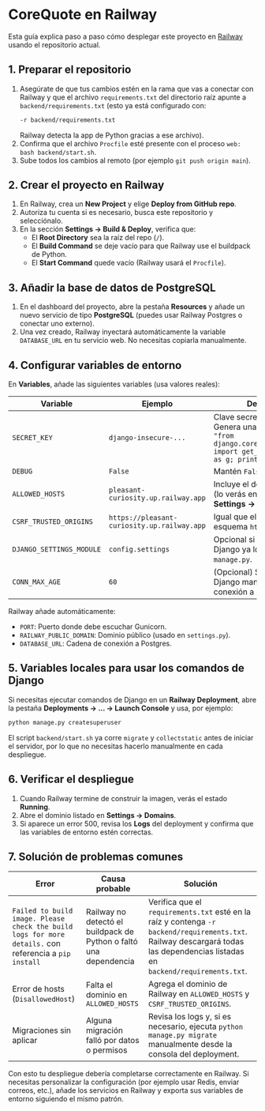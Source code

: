 # CoreQuote en Railway

Esta guía explica paso a paso cómo desplegar este proyecto en [Railway](https://railway.app/) usando el repositorio actual.

## 1. Preparar el repositorio

1. Asegúrate de que tus cambios estén en la rama que vas a conectar con Railway y que el archivo `requirements.txt` del directorio raíz apunte a `backend/requirements.txt` (esto ya está configurado con:
   ```txt
   -r backend/requirements.txt
   ```
   Railway detecta la app de Python gracias a ese archivo).
2. Confirma que el archivo `Procfile` esté presente con el proceso `web: bash backend/start.sh`.
3. Sube todos los cambios al remoto (por ejemplo `git push origin main`).

## 2. Crear el proyecto en Railway

1. En Railway, crea un **New Project** y elige **Deploy from GitHub repo**.
2. Autoriza tu cuenta si es necesario, busca este repositorio y selecciónalo.
3. En la sección **Settings → Build & Deploy**, verifica que:
   - El **Root Directory** sea la raíz del repo (`/`).
   - El **Build Command** se deje vacío para que Railway use el buildpack de Python.
   - El **Start Command** quede vacío (Railway usará el `Procfile`).

## 3. Añadir la base de datos de PostgreSQL

1. En el dashboard del proyecto, abre la pestaña **Resources** y añade un nuevo servicio de tipo **PostgreSQL** (puedes usar Railway Postgres o conectar uno externo).
2. Una vez creado, Railway inyectará automáticamente la variable `DATABASE_URL` en tu servicio web. No necesitas copiarla manualmente.

## 4. Configurar variables de entorno

En **Variables**, añade las siguientes variables (usa valores reales):

| Variable | Ejemplo | Descripción |
| --- | --- | --- |
| `SECRET_KEY` | `django-insecure-...` | Clave secreta de Django. Genera una con `python -c "from django.core.management.utils import get_random_secret_key as g; print(g())"` |
| `DEBUG` | `False` | Mantén `False` en producción. |
| `ALLOWED_HOSTS` | `pleasant-curiosity.up.railway.app` | Incluye el dominio de Railway (lo verás en la pestaña **Settings → Domains**). |
| `CSRF_TRUSTED_ORIGINS` | `https://pleasant-curiosity.up.railway.app` | Igual que el host pero con esquema `https://`. |
| `DJANGO_SETTINGS_MODULE` | `config.settings` | Opcional si deseas forzarlo; Django ya lo infiere desde el `manage.py`. |
| `CONN_MAX_AGE` | `60` | (Opcional) Segundos que Django mantiene abierta la conexión a la base de datos. |

Railway añade automáticamente:

- `PORT`: Puerto donde debe escuchar Gunicorn.
- `RAILWAY_PUBLIC_DOMAIN`: Dominio público (usado en `settings.py`).
- `DATABASE_URL`: Cadena de conexión a Postgres.

## 5. Variables locales para usar los comandos de Django

Si necesitas ejecutar comandos de Django en un **Railway Deployment**, abre la pestaña **Deployments → ... → Launch Console** y usa, por ejemplo:

```bash
python manage.py createsuperuser
```

El script `backend/start.sh` ya corre `migrate` y `collectstatic` antes de iniciar el servidor, por lo que no necesitas hacerlo manualmente en cada despliegue.

## 6. Verificar el despliegue

1. Cuando Railway termine de construir la imagen, verás el estado **Running**.
2. Abre el dominio listado en **Settings → Domains**.
3. Si aparece un error 500, revisa los **Logs** del deployment y confirma que las variables de entorno estén correctas.

## 7. Solución de problemas comunes

| Error | Causa probable | Solución |
| --- | --- | --- |
| `Failed to build image. Please check the build logs for more details.` con referencia a `pip install` | Railway no detectó el buildpack de Python o faltó una dependencia | Verifica que el `requirements.txt` esté en la raíz y contenga `-r backend/requirements.txt`. Railway descargará todas las dependencias listadas en `backend/requirements.txt`. |
| Error de hosts (`DisallowedHost`) | Falta el dominio en `ALLOWED_HOSTS` | Agrega el dominio de Railway en `ALLOWED_HOSTS` y `CSRF_TRUSTED_ORIGINS`. |
| Migraciones sin aplicar | Alguna migración falló por datos o permisos | Revisa los logs y, si es necesario, ejecuta `python manage.py migrate` manualmente desde la consola del deployment. |

Con esto tu despliegue debería completarse correctamente en Railway. Si necesitas personalizar la configuración (por ejemplo usar Redis, enviar correos, etc.), añade los servicios en Railway y exporta sus variables de entorno siguiendo el mismo patrón.
